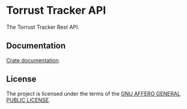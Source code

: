 # Torrust Tracker API

The Torrust Tracker Rest API.

## Documentation

[Crate documentation](https://docs.rs/torrust-axum-tracker-api-server).

## License

The project is licensed under the terms of the [GNU AFFERO GENERAL PUBLIC LICENSE](./LICENSE).
